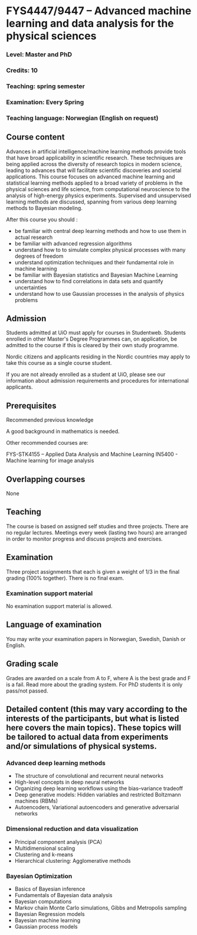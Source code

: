 # FYS4447/9447 – Advanced machine learning and data analysis for the physical sciences


### Level: Master and PhD
### Credits: 10
### Teaching: spring semester
### Examination: Every Spring
### Teaching language: Norwegian (English on request)


## Course content

Advances in artificial intelligence/machine learning methods provide
tools that have broad applicability in scientific research.  These
techniques are being applied across the diversity of research topics
in modern science, leading to advances that will facilitate scientific
discoveries and societal applications.  This course focuses on
advanced machine learning and statistical learning methods applied to
a broad variety of problems in the physical sciences and life science,
from computational neuroscience to the analysis of high-energy physics
experiments.  Supervised and unsupervised learning methods are
discussed, spanning from various deep learning methods to Bayesian modeling. 


After this course you should :

- be familiar with central deep learning methods and how to use them in actual research
- be familiar with advanced regression algorithms
- understand how to to simulate complex physical processes with many degrees of freedom
- understand optimization techniques and their fundamental role in machine learning
- be familiar with Bayesian statistics and Bayesian Machine Learning
- understand how to find correlations in data sets and quantify uncertainties
- understand how to use Gaussian processes in the analysis of physics problems

## Admission

Students admitted at UiO must apply for courses in
Studentweb. Students enrolled in other Master's Degree Programmes can,
on application, be admitted to the course if this is cleared by their
own study programme.

Nordic citizens and applicants residing in the Nordic countries may
apply to take this course as a single course student.

If you are not already enrolled as a student at UiO, please see our
information about admission requirements and procedures for
international applicants.

## Prerequisites

Recommended previous knowledge

A good background in mathematics is needed.

Other recommended courses are:

FYS-STK4155 – Applied Data Analysis and Machine Learning
IN5400 - Machine learning for image analysis

## Overlapping courses
None


## Teaching

The course is based on assigned self studies and three projects. There are no regular lectures. Meetings every week (lasting two hours) are arranged in order to monitor progress and discuss projects and exercises.

## Examination

Three project assignments that each is given a weight of 1/3 in the final grading (100% together).
There is no final exam.


### Examination support material

No examination support material is allowed.

## Language of examination

You may write your examination papers in Norwegian, Swedish, Danish or English.

## Grading scale

Grades are awarded on a scale from A to F, where A is the best grade and F is a fail. Read more about the grading system. For PhD students it is only pass/not passed.



## Detailed content (this may vary according to the interests of the participants, but what is listed here covers the main topics). These topics will be tailored to actual data from experiments and/or simulations of physical systems.

### Advanced deep learning methods
  - The structure of convolutional and recurrent neural networks 
  - High-level concepts in deep neural networks 
  - Organizing deep learning workflows using the bias–variance tradeoff
  - Deep generative models: Hidden variables and restricted Boltzmann machines (RBMs)
  - Autoencoders, Variational autoencoders  and generative adversarial networks

### Dimensional reduction and data visualization
  - Principal component analysis (PCA)
  - Multidimensional scaling 
  - Clustering and k-means
  - Hierarchical clustering: Agglomerative methods

### Bayesian Optimization
  - Basics of Bayesian inference
  - Fundamentals of Bayesian data analysis
  - Bayesian computations
  - Markov chain Monte Carlo simulations, Gibbs and Metropolis sampling
  - Bayesian Regression models
  - Bayesian machine learning
  - Gaussian process models


